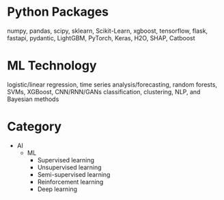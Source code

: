 
# Python Packages

numpy, pandas, scipy, sklearn, Scikit-Learn, xgboost, tensorflow, flask, fastapi, pydantic, LightGBM, PyTorch, Keras, H2O, SHAP, Catboost



# ML Technology

logistic/linear regression, time series analysis/forecasting, random forests, SVMs, XGBoost, CNN/RNN/GANs
classification, clustering, NLP, and Bayesian methods



# Category

- AI
   - ML
      - Supervised learning 
      - Unsupervised learning 
      - Semi-supervised learning 
      - Reinforcement learning 
      - Deep learning